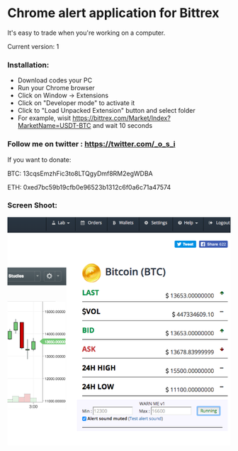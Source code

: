 # Chrome alert application for Bittrex

It's easy to trade when you're working on a computer.

Current version: 1

### Installation:

* Download codes your PC
* Run your Chrome browser
* Click on Window -> Extensions
* Click on "Developer mode" to activate it
* Click to "Load Unpacked Extension" button and select folder
* For example, wisit https://bittrex.com/Market/Index?MarketName=USDT-BTC and wait 10 seconds

### Follow me on twitter : https://twitter.com/_o_s_i


If you want to donate:

BTC:
13cqsEmzhFic3to8LTQgyDmf8RM2egWDBA

ETH:
0xed7bc59b19cfb0e96523b1312c6f0a6c71a47574


### Screen Shoot:

![Screenshot](ScreenShot.png)
